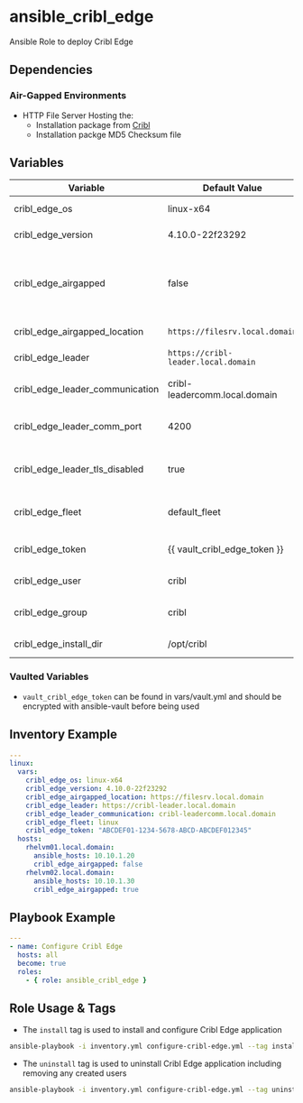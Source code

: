 # ansible_cribl_edge

Ansible Role to deploy Cribl Edge

## Dependencies

### Air-Gapped Environments

- HTTP File Server Hosting the:
  - Installation package from [Cribl](https://cribl.io/download/)
  - Installation packge MD5 Checksum file

## Variables

| Variable                        | Default Value                       | Notes                                                                              |
| ------------------------------- | ----------------------------------- | ---------------------------------------------------------------------------------- |
| cribl_edge_os                   | linux-x64                           | Used to help set Download URL                                                      |
| cribl_edge_version              | 4.10.0-22f23292                     | Used to help set Download URL                                                      |
| cribl_edge_airgapped            | false                               | Determines whether the Cribl Install package be will downloaded a local fileserver |
| cribl_edge_airgapped_location   | `https://filesrv.local.domain`      | Used to help set Download URL                                                      |
| cribl_edge_leader               | `https://cribl-leader.local.domain` | Cribl Leader Web GUI                                                               |
| cribl_edge_leader_communication | cribl-leadercomm.local.domain       | Cribl Leader Communication URL                                                     |
| cribl_edge_leader_comm_port     | 4200                                | Cribl Leader Communication Port                                                    |
| cribl_edge_leader_tls_disabled  | true                                | Cribl Leader Communication TLS Enabled/Disabled                                    |
| cribl_edge_fleet                | default_fleet                       | Name of Fleet to put the Edge nodes into                                           |
| cribl_edge_token                | {{ vault_cribl_edge_token }}        | Token set during Cribl Leader Installation                                         |
| cribl_edge_user                 | cribl                               | Username to run Cribl Edge as                                                      |
| cribl_edge_group                | cribl                               | Group of Cribl user that Edge runs as                                              |
| cribl_edge_install_dir          | /opt/cribl                          | Location to install Cribl Edge                                                     |

### Vaulted Variables

- `vault_cribl_edge_token` can be found in vars/vault.yml and should be encrypted with ansible-vault before being used

## Inventory Example

```yaml
---
linux:
  vars:
    cribl_edge_os: linux-x64
    cribl_edge_version: 4.10.0-22f23292
    cribl_edge_airgapped_location: https://filesrv.local.domain
    cribl_edge_leader: https://cribl-leader.local.domain
    cribl_edge_leader_communication: cribl-leadercomm.local.domain
    cribl_edge_fleet: linux
    cribl_edge_token: "ABCDEF01-1234-5678-ABCD-ABCDEF012345"
  hosts:
    rhelvm01.local.domain:
      ansible_hosts: 10.10.1.20
      cribl_edge_airgapped: false
    rhelvm02.local.domain:
      ansible_hosts: 10.10.1.30
      cribl_edge_airgapped: true
```

## Playbook Example

```yaml
---
- name: Configure Cribl Edge
  hosts: all
  become: true
  roles:
    - { role: ansible_cribl_edge }
```

## Role Usage & Tags

- The `install` tag is used to install and configure Cribl Edge application

```bash
ansible-playbook -i inventory.yml configure-cribl-edge.yml --tag install -K
```

- The `uninstall` tag is used to uninstall Cribl Edge application including removing any created users

```bash
ansible-playbook -i inventory.yml configure-cribl-edge.yml --tag uninstall -K
```
